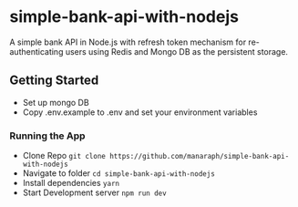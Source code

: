 # simple-bank-api-with-nodejs

A simple bank API in Node.js with refresh token mechanism for re-authenticating users using Redis and Mongo DB as the persistent storage.

## Getting Started

- Set up mongo DB
- Copy .env.example to .env and set your environment variables

### Running the App

- Clone Repo `git clone https://github.com/manaraph/simple-bank-api-with-nodejs`
- Navigate to folder `cd simple-bank-api-with-nodejs`
- Install dependencies `yarn`
- Start Development server `npm run dev`
